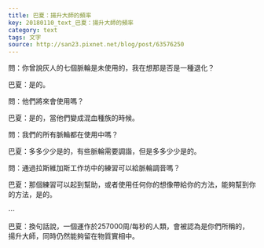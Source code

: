 ```yaml
---
title: 巴夏：揚升大師的頻率
key: 20180110_text_巴夏：揚升大師的頻率
category: text
tags: 文字
source: http://san23.pixnet.net/blog/post/63576250
---
```


問：你曾說灰人的七個脈輪是未使用的，我在想那是否是一種退化？

巴夏：是的。

問：他們將來會使用嗎？

巴夏：是的，當他們變成混血種族的時候。

問：我們的所有脈輪都在使用中嗎？

巴夏：多多少少是的，有些脈輪需要調諧，但是多多少少是的。

問：通過拉斯維加斯工作坊中的練習可以給脈輪調音嗎？

巴夏：那個練習可以起到幫助，或者使用任何你的想像帶給你的方法，能夠幫到你的方法，是的。

⋯

巴夏：換句話說，一個運作於257000周/每秒的人類，會被認為是你們所稱的，揚升大師，同時仍然能夠留在物質實相中。
